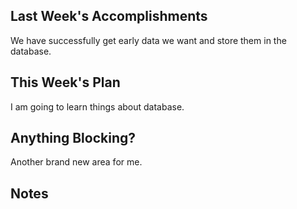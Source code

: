 ## Last Week's Accomplishments

We have successfully get early data we want and store them in the database.

## This Week's Plan

I am going to learn things about database.

## Anything Blocking?

Another brand new area for me.

## Notes

